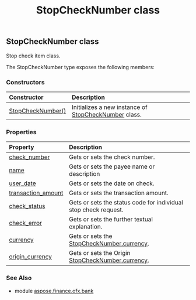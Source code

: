 ﻿---
title: StopCheckNumber class
second_title: Aspose.Finance for Python via .NET API References
description: 
type: docs
weight: 460
url: /python-net/aspose.finance.ofx.bank/stopchecknumber/
is_root: false
---

## StopCheckNumber class

Stop check item class.



The StopCheckNumber type exposes the following members:

### Constructors
| Constructor | Description |
| :- | :- |
| [StopCheckNumber()](/finance/python-net/aspose.finance.ofx.bank/stopchecknumber/__init__/#) | Initializes a new instance of [StopCheckNumber](/finance/python-net/aspose.finance.ofx.bank/stopchecknumber) class. |


### Properties
| Property | Description |
| :- | :- |
| [check_number](/finance/python-net/aspose.finance.ofx.bank/stopchecknumber/check_number) | Gets or sets the check number. |
| [name](/finance/python-net/aspose.finance.ofx.bank/stopchecknumber/name) | Gets or sets the payee name or description |
| [user_date](/finance/python-net/aspose.finance.ofx.bank/stopchecknumber/user_date) | Gets or sets the date on check. |
| [transaction_amount](/finance/python-net/aspose.finance.ofx.bank/stopchecknumber/transaction_amount) | Gets or sets the transaction amount. |
| [check_status](/finance/python-net/aspose.finance.ofx.bank/stopchecknumber/check_status) | Gets or sets the status code for individual stop check request. |
| [check_error](/finance/python-net/aspose.finance.ofx.bank/stopchecknumber/check_error) | Gets or sets the further textual explanation. |
| [currency](/finance/python-net/aspose.finance.ofx.bank/stopchecknumber/currency) | Gets or sets the [StopCheckNumber.currency](/finance/python-net/aspose.finance.ofx.bank/stopchecknumber#currency). |
| [origin_currency](/finance/python-net/aspose.finance.ofx.bank/stopchecknumber/origin_currency) | Gets or sets the Origin [StopCheckNumber.currency](/finance/python-net/aspose.finance.ofx.bank/stopchecknumber#currency). |


### See Also

* module [aspose.finance.ofx.bank](../)
